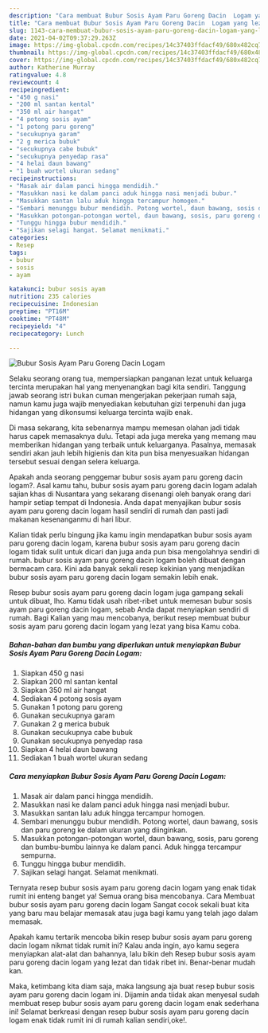 ```yaml
---
description: "Cara membuat Bubur Sosis Ayam Paru Goreng Dacin  Logam yang lezat Untuk Jualan"
title: "Cara membuat Bubur Sosis Ayam Paru Goreng Dacin  Logam yang lezat Untuk Jualan"
slug: 1143-cara-membuat-bubur-sosis-ayam-paru-goreng-dacin-logam-yang-lezat-untuk-jualan
date: 2021-04-02T09:37:29.263Z
image: https://img-global.cpcdn.com/recipes/14c37403ffdacf49/680x482cq70/bubur-sosis-ayam-paru-goreng-dacin-logam-foto-resep-utama.jpg
thumbnail: https://img-global.cpcdn.com/recipes/14c37403ffdacf49/680x482cq70/bubur-sosis-ayam-paru-goreng-dacin-logam-foto-resep-utama.jpg
cover: https://img-global.cpcdn.com/recipes/14c37403ffdacf49/680x482cq70/bubur-sosis-ayam-paru-goreng-dacin-logam-foto-resep-utama.jpg
author: Katherine Murray
ratingvalue: 4.8
reviewcount: 4
recipeingredient:
- "450 g nasi"
- "200 ml santan kental"
- "350 ml air hangat"
- "4 potong sosis ayam"
- "1 potong paru goreng"
- "secukupnya garam"
- "2 g merica bubuk"
- "secukupnya cabe bubuk"
- "secukupnya penyedap rasa"
- "4 helai daun bawang"
- "1 buah wortel ukuran sedang"
recipeinstructions:
- "Masak air dalam panci hingga mendidih."
- "Masukkan nasi ke dalam panci aduk hingga nasi menjadi bubur."
- "Masukkan santan lalu aduk hingga tercampur homogen."
- "Sembari menunggu bubur mendidih. Potong wortel, daun bawang, sosis dan paru goreng ke dalam ukuran yang diinginkan."
- "Masukkan potongan-potongan wortel, daun bawang, sosis, paru goreng dan bumbu-bumbu lainnya ke dalam panci. Aduk hingga tercampur sempurna."
- "Tunggu hingga bubur mendidih."
- "Sajikan selagi hangat. Selamat menikmati."
categories:
- Resep
tags:
- bubur
- sosis
- ayam

katakunci: bubur sosis ayam 
nutrition: 235 calories
recipecuisine: Indonesian
preptime: "PT16M"
cooktime: "PT48M"
recipeyield: "4"
recipecategory: Lunch

---
```



![Bubur Sosis Ayam Paru Goreng Dacin  Logam](https://img-global.cpcdn.com/recipes/14c37403ffdacf49/680x482cq70/bubur-sosis-ayam-paru-goreng-dacin-logam-foto-resep-utama.jpg)

Selaku seorang orang tua, mempersiapkan panganan lezat untuk keluarga tercinta merupakan hal yang menyenangkan bagi kita sendiri. Tanggung jawab seorang istri bukan cuman mengerjakan pekerjaan rumah saja, namun kamu juga wajib menyediakan kebutuhan gizi terpenuhi dan juga hidangan yang dikonsumsi keluarga tercinta wajib enak.

Di masa  sekarang, kita sebenarnya mampu memesan olahan jadi tidak harus capek memasaknya dulu. Tetapi ada juga mereka yang memang mau memberikan hidangan yang terbaik untuk keluarganya. Pasalnya, memasak sendiri akan jauh lebih higienis dan kita pun bisa menyesuaikan hidangan tersebut sesuai dengan selera keluarga. 



Apakah anda seorang penggemar bubur sosis ayam paru goreng dacin  logam?. Asal kamu tahu, bubur sosis ayam paru goreng dacin  logam adalah sajian khas di Nusantara yang sekarang disenangi oleh banyak orang dari hampir setiap tempat di Indonesia. Anda dapat menyajikan bubur sosis ayam paru goreng dacin  logam hasil sendiri di rumah dan pasti jadi makanan kesenanganmu di hari libur.

Kalian tidak perlu bingung jika kamu ingin mendapatkan bubur sosis ayam paru goreng dacin  logam, karena bubur sosis ayam paru goreng dacin  logam tidak sulit untuk dicari dan juga anda pun bisa mengolahnya sendiri di rumah. bubur sosis ayam paru goreng dacin  logam boleh dibuat dengan bermacam cara. Kini ada banyak sekali resep kekinian yang menjadikan bubur sosis ayam paru goreng dacin  logam semakin lebih enak.

Resep bubur sosis ayam paru goreng dacin  logam juga gampang sekali untuk dibuat, lho. Kamu tidak usah ribet-ribet untuk memesan bubur sosis ayam paru goreng dacin  logam, sebab Anda dapat menyiapkan sendiri di rumah. Bagi Kalian yang mau mencobanya, berikut resep membuat bubur sosis ayam paru goreng dacin  logam yang lezat yang bisa Kamu coba.

<!--inarticleads1-->

##### Bahan-bahan dan bumbu yang diperlukan untuk menyiapkan Bubur Sosis Ayam Paru Goreng Dacin  Logam:

1. Siapkan 450 g nasi
1. Siapkan 200 ml santan kental
1. Siapkan 350 ml air hangat
1. Sediakan 4 potong sosis ayam
1. Gunakan 1 potong paru goreng
1. Gunakan secukupnya garam
1. Gunakan 2 g merica bubuk
1. Gunakan secukupnya cabe bubuk
1. Gunakan secukupnya penyedap rasa
1. Siapkan 4 helai daun bawang
1. Sediakan 1 buah wortel ukuran sedang




<!--inarticleads2-->

##### Cara menyiapkan Bubur Sosis Ayam Paru Goreng Dacin  Logam:

1. Masak air dalam panci hingga mendidih.
1. Masukkan nasi ke dalam panci aduk hingga nasi menjadi bubur.
1. Masukkan santan lalu aduk hingga tercampur homogen.
1. Sembari menunggu bubur mendidih. Potong wortel, daun bawang, sosis dan paru goreng ke dalam ukuran yang diinginkan.
1. Masukkan potongan-potongan wortel, daun bawang, sosis, paru goreng dan bumbu-bumbu lainnya ke dalam panci. Aduk hingga tercampur sempurna.
1. Tunggu hingga bubur mendidih.
1. Sajikan selagi hangat. Selamat menikmati.




Ternyata resep bubur sosis ayam paru goreng dacin  logam yang enak tidak rumit ini enteng banget ya! Semua orang bisa mencobanya. Cara Membuat bubur sosis ayam paru goreng dacin  logam Sangat cocok sekali buat kita yang baru mau belajar memasak atau juga bagi kamu yang telah jago dalam memasak.

Apakah kamu tertarik mencoba bikin resep bubur sosis ayam paru goreng dacin  logam nikmat tidak rumit ini? Kalau anda ingin, ayo kamu segera menyiapkan alat-alat dan bahannya, lalu bikin deh Resep bubur sosis ayam paru goreng dacin  logam yang lezat dan tidak ribet ini. Benar-benar mudah kan. 

Maka, ketimbang kita diam saja, maka langsung aja buat resep bubur sosis ayam paru goreng dacin  logam ini. Dijamin anda tiidak akan menyesal sudah membuat resep bubur sosis ayam paru goreng dacin  logam enak sederhana ini! Selamat berkreasi dengan resep bubur sosis ayam paru goreng dacin  logam enak tidak rumit ini di rumah kalian sendiri,oke!.

